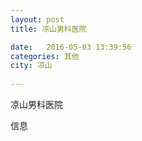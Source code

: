 ```yaml
--- 
layout: post 
title: 凉山男科医院

date:   2016-05-03 13:39:56 
categories: 其他  
city: 凉山
  
--- 
```

   
凉山男科医院

信息

